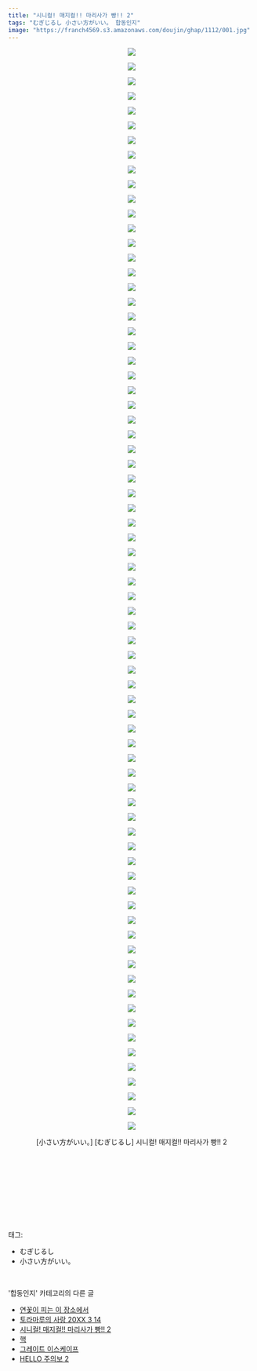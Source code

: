 ```yaml
---
title: "시니컬! 매지컬!! 마리사가 빵!! 2"
tags: "むぎじるし 小さい方がいい。 합동인지"
image: "https://franch4569.s3.amazonaws.com/doujin/ghap/1112/001.jpg"
---
```

<div class="article">
<p style="text-align: center; clear: none; float: none;"><img src="{{ site.imgserver2 }}/ghap/1112/001.jpg"/></p>
<p style="text-align: center; clear: none; float: none;"><img src="{{ site.imgserver2 }}/ghap/1112/002.jpg"/></p>
<p style="text-align: center; clear: none; float: none;"><img src="{{ site.imgserver2 }}/ghap/1112/003.jpg"/></p>
<p style="text-align: center; clear: none; float: none;"><img src="{{ site.imgserver2 }}/ghap/1112/004.jpg"/></p>
<p style="text-align: center; clear: none; float: none;"><img src="{{ site.imgserver2 }}/ghap/1112/005.jpg"/></p>
<p style="text-align: center; clear: none; float: none;"><img src="{{ site.imgserver2 }}/ghap/1112/006.jpg"/></p>
<p style="text-align: center; clear: none; float: none;"><img src="{{ site.imgserver2 }}/ghap/1112/007.jpg"/></p>
<p style="text-align: center; clear: none; float: none;"><img src="{{ site.imgserver2 }}/ghap/1112/008.jpg"/></p>
<p style="text-align: center; clear: none; float: none;"><img src="{{ site.imgserver2 }}/ghap/1112/009.jpg"/></p>
<p style="text-align: center; clear: none; float: none;"><img src="{{ site.imgserver2 }}/ghap/1112/010.jpg"/></p>
<p style="text-align: center; clear: none; float: none;"><img src="{{ site.imgserver2 }}/ghap/1112/011.jpg"/></p>
<p style="text-align: center; clear: none; float: none;"><img src="{{ site.imgserver2 }}/ghap/1112/012.jpg"/></p>
<p style="text-align: center; clear: none; float: none;"><img src="{{ site.imgserver2 }}/ghap/1112/013.jpg"/></p>
<p style="text-align: center; clear: none; float: none;"><img src="{{ site.imgserver2 }}/ghap/1112/014.jpg"/></p>
<p style="text-align: center; clear: none; float: none;"><img src="{{ site.imgserver2 }}/ghap/1112/015.jpg"/></p>
<p style="text-align: center; clear: none; float: none;"><img src="{{ site.imgserver2 }}/ghap/1112/016.jpg"/></p>
<p style="text-align: center; clear: none; float: none;"><img src="{{ site.imgserver2 }}/ghap/1112/017.jpg"/></p>
<p style="text-align: center; clear: none; float: none;"><img src="{{ site.imgserver2 }}/ghap/1112/018.jpg"/></p>
<p style="text-align: center; clear: none; float: none;"><img src="{{ site.imgserver2 }}/ghap/1112/019.jpg"/></p>
<p style="text-align: center; clear: none; float: none;"><img src="{{ site.imgserver2 }}/ghap/1112/020.jpg"/></p>
<p style="text-align: center; clear: none; float: none;"><img src="{{ site.imgserver2 }}/ghap/1112/021.jpg"/></p>
<p style="text-align: center; clear: none; float: none;"><img src="{{ site.imgserver2 }}/ghap/1112/022.jpg"/></p>
<p style="text-align: center; clear: none; float: none;"><img src="{{ site.imgserver2 }}/ghap/1112/023.jpg"/></p>
<p style="text-align: center; clear: none; float: none;"><img src="{{ site.imgserver2 }}/ghap/1112/024.jpg"/></p>
<p style="text-align: center; clear: none; float: none;"><img src="{{ site.imgserver2 }}/ghap/1112/025.jpg"/></p>
<p style="text-align: center; clear: none; float: none;"><img src="{{ site.imgserver2 }}/ghap/1112/026.jpg"/></p>
<p style="text-align: center; clear: none; float: none;"><img src="{{ site.imgserver2 }}/ghap/1112/027.jpg"/></p>
<p style="text-align: center; clear: none; float: none;"><img src="{{ site.imgserver2 }}/ghap/1112/028.jpg"/></p>
<p style="text-align: center; clear: none; float: none;"><img src="{{ site.imgserver2 }}/ghap/1112/029.jpg"/></p>
<p style="text-align: center; clear: none; float: none;"><img src="{{ site.imgserver2 }}/ghap/1112/030.jpg"/></p>
<p style="text-align: center; clear: none; float: none;"><img src="{{ site.imgserver2 }}/ghap/1112/031.jpg"/></p>
<p style="text-align: center; clear: none; float: none;"><img src="{{ site.imgserver2 }}/ghap/1112/032.jpg"/></p>
<p style="text-align: center; clear: none; float: none;"><img src="{{ site.imgserver2 }}/ghap/1112/033.jpg"/></p>
<p style="text-align: center; clear: none; float: none;"><img src="{{ site.imgserver2 }}/ghap/1112/034.jpg"/></p>
<p style="text-align: center; clear: none; float: none;"><img src="{{ site.imgserver2 }}/ghap/1112/035.jpg"/></p>
<p style="text-align: center; clear: none; float: none;"><img src="{{ site.imgserver2 }}/ghap/1112/036.jpg"/></p>
<p style="text-align: center; clear: none; float: none;"><img src="{{ site.imgserver2 }}/ghap/1112/037.jpg"/></p>
<p style="text-align: center; clear: none; float: none;"><img src="{{ site.imgserver2 }}/ghap/1112/038.jpg"/></p>
<p style="text-align: center; clear: none; float: none;"><img src="{{ site.imgserver2 }}/ghap/1112/039.jpg"/></p>
<p style="text-align: center; clear: none; float: none;"><img src="{{ site.imgserver2 }}/ghap/1112/040.jpg"/></p>
<p style="text-align: center; clear: none; float: none;"><img src="{{ site.imgserver2 }}/ghap/1112/041.jpg"/></p>
<p style="text-align: center; clear: none; float: none;"><img src="{{ site.imgserver2 }}/ghap/1112/042.jpg"/></p>
<p style="text-align: center; clear: none; float: none;"><img src="{{ site.imgserver2 }}/ghap/1112/043.jpg"/></p>
<p style="text-align: center; clear: none; float: none;"><img src="{{ site.imgserver2 }}/ghap/1112/044.jpg"/></p>
<p style="text-align: center; clear: none; float: none;"><img src="{{ site.imgserver2 }}/ghap/1112/045.jpg"/></p>
<p style="text-align: center; clear: none; float: none;"><img src="{{ site.imgserver2 }}/ghap/1112/046.jpg"/></p>
<p style="text-align: center; clear: none; float: none;"><img src="{{ site.imgserver2 }}/ghap/1112/047.jpg"/></p>
<p style="text-align: center; clear: none; float: none;"><img src="{{ site.imgserver2 }}/ghap/1112/048.jpg"/></p>
<p style="text-align: center; clear: none; float: none;"><img src="{{ site.imgserver2 }}/ghap/1112/049.jpg"/></p>
<p style="text-align: center; clear: none; float: none;"><img src="{{ site.imgserver2 }}/ghap/1112/050.jpg"/></p>
<p style="text-align: center; clear: none; float: none;"><img src="{{ site.imgserver2 }}/ghap/1112/051.jpg"/></p>
<p style="text-align: center; clear: none; float: none;"><img src="{{ site.imgserver2 }}/ghap/1112/052.jpg"/></p>
<p style="text-align: center; clear: none; float: none;"><img src="{{ site.imgserver2 }}/ghap/1112/053.jpg"/></p>
<p style="text-align: center; clear: none; float: none;"><img src="{{ site.imgserver2 }}/ghap/1112/054.jpg"/></p>
<p style="text-align: center; clear: none; float: none;"><img src="{{ site.imgserver2 }}/ghap/1112/055.jpg"/></p>
<p style="text-align: center; clear: none; float: none;"><img src="{{ site.imgserver2 }}/ghap/1112/056.jpg"/></p>
<p style="text-align: center; clear: none; float: none;"><img src="{{ site.imgserver2 }}/ghap/1112/057.jpg"/></p>
<p style="text-align: center; clear: none; float: none;"><img src="{{ site.imgserver2 }}/ghap/1112/058.jpg"/></p>
<p style="text-align: center; clear: none; float: none;"><img src="{{ site.imgserver2 }}/ghap/1112/059.jpg"/></p>
<p style="text-align: center; clear: none; float: none;"><img src="{{ site.imgserver2 }}/ghap/1112/060.jpg"/></p>
<p style="text-align: center; clear: none; float: none;"><img src="{{ site.imgserver2 }}/ghap/1112/061.jpg"/></p>
<p style="text-align: center; clear: none; float: none;"><img src="{{ site.imgserver2 }}/ghap/1112/062.jpg"/></p>
<p style="text-align: center; clear: none; float: none;"><img src="{{ site.imgserver2 }}/ghap/1112/063.jpg"/></p>
<p style="text-align: center; clear: none; float: none;"><img src="{{ site.imgserver2 }}/ghap/1112/064.jpg"/></p>
<p style="text-align: center; clear: none; float: none;"><img src="{{ site.imgserver2 }}/ghap/1112/065.jpg"/></p>
<p style="text-align: center; clear: none; float: none;"><img src="{{ site.imgserver2 }}/ghap/1112/066.jpg"/></p>
<p style="text-align: center; clear: none; float: none;"><img src="{{ site.imgserver2 }}/ghap/1112/067.jpg"/></p>
<p style="text-align: center; clear: none; float: none;"><img src="{{ site.imgserver2 }}/ghap/1112/068.jpg"/></p>
<p style="text-align: center; clear: none; float: none;"><img src="{{ site.imgserver2 }}/ghap/1112/069.jpg"/></p>
<p style="text-align: center; clear: none; float: none;"><img src="{{ site.imgserver2 }}/ghap/1112/070.jpg"/></p>
<p style="text-align: center; clear: none; float: none;"><img src="{{ site.imgserver2 }}/ghap/1112/071.jpg"/></p>
<p style="text-align: center; clear: none; float: none;"><img src="{{ site.imgserver2 }}/ghap/1112/072.jpg"/></p>
<p style="text-align: center; clear: none; float: none;"><img src="{{ site.imgserver2 }}/ghap/1112/073.jpg"/></p>
<p style="text-align: center; clear: none; float: none;"><img src="{{ site.imgserver2 }}/ghap/1112/074.jpg"/></p>
<p style="text-align: center; clear: none; float: none;">[小さい方がいい。] [むぎじるし] 시니컬! 매지컬!! 마리사가 빵!! 2</p>
<p style="text-align: center; clear: none; float: none;"><br/></p>
<p style="text-align: center; clear: none; float: none;"><br/></p>
<p style="text-align: center; clear: none; float: none;"><br/></p>
<p><br/></p>
</div><br/>
<div class="tagTrail">
<p>태그: </p>
<ul>
<li>むぎじるし</li>
<li>小さい方がいい。</li>
</ul>
</div><br/>
<div class="another">
<p>'합동인지' 카테고리의 다른 글</p>
<ul>
<li><a href="/ghap_1274">연꽃이 피는 이 장소에서</a></li>
<li><a href="/ghap_1254">토라마루의 사랑 20XX 3 14</a></li>
<li><a href="/ghap_1112">시니컬! 매지컬!! 마리사가 빵!! 2</a></li>
<li><a href="/ghap_1053">핵</a></li>
<li><a href="/ghap_1036">그레이트 이스케이프</a></li>
<li><a href="/ghap_996">HELLO 주의보 2</a></li>
</ul>
</div><br/>
<div class="cb_module cb_fluid">
<div class="cb_wrt cb_profile">
</div><!-- commentList close -->
</div><br/>
